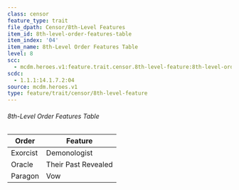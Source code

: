 ```yaml
---
class: censor
feature_type: trait
file_dpath: Censor/8th-Level Features
item_id: 8th-level-order-features-table
item_index: '04'
item_name: 8th-Level Order Features Table
level: 8
scc:
  - mcdm.heroes.v1:feature.trait.censor.8th-level-feature:8th-level-order-features-table
scdc:
  - 1.1.1:14.1.7.2:04
source: mcdm.heroes.v1
type: feature/trait/censor/8th-level-feature
---
```


###### 8th-Level Order Features Table

| Order    | Feature             |
| -------- | ------------------- |
| Exorcist | Demonologist        |
| Oracle   | Their Past Revealed |
| Paragon  | Vow                 |
